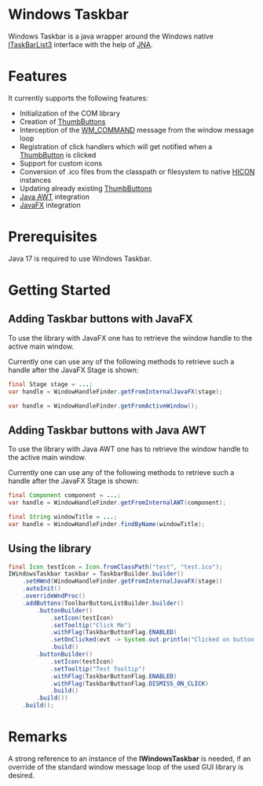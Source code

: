 # Windows Taskbar

Windows Taskbar is a java wrapper around the Windows native [ITaskBarList3](https://docs.microsoft.com/en-us/windows/win32/api/shobjidl_core/nn-shobjidl_core-itaskbarlist3) interface with the help of [JNA](https://github.com/java-native-access/jna). 

# Features

It currently supports the following features:
* Initialization of the COM library
* Creation of [ThumbButtons](https://docs.microsoft.com/en-us/windows/win32/api/shobjidl_core/ns-shobjidl_core-thumbbutton) 
* Interception of the [WM_COMMAND](https://docs.microsoft.com/en-us/windows/win32/menurc/wm-command) message from the window message loop
* Registration of click handlers which will get notified when a [ThumbButton](https://docs.microsoft.com/en-us/windows/win32/api/shobjidl_core/ns-shobjidl_core-thumbbutton) is clicked
* Support for custom icons
* Conversion of .ico files from the classpath or filesystem to native [HICON](https://docs.microsoft.com/en-us/windows/win32/menurc/using-icons) instances
* Updating already existing [ThumbButtons](https://docs.microsoft.com/en-us/windows/win32/api/shobjidl_core/ns-shobjidl_core-thumbbutton) 
* [Java AWT](https://docs.oracle.com/javase/7/docs/api/java/awt/package-summary.html) integration
* [JavaFX](https://openjfx.io) integration

# Prerequisites
Java 17 is required to use Windows Taskbar.

# Getting Started
## Adding Taskbar buttons with JavaFX
To use the library with JavaFX one has to retrieve the window handle to the active main window.

Currently one can use any of the following methods to retrieve such a handle after the JavaFX Stage is shown:
```java
final Stage stage = ...;
var handle = WindowHandleFinder.getFromInternalJavaFX(stage);
```
```java
var handle = WindowHandleFinder.getFromActiveWindow();
```

## Adding Taskbar buttons with Java AWT
To use the library with Java AWT one has to retrieve the window handle to the active main window.

Currently one can use any of the following methods to retrieve such a handle after the JavaFX Stage is shown:
```java
final Component component = ...;
var handle = WindowHandleFinder.getFromInternalAWT(component);
```
```java
final String windowTitle = ...;
var handle = WindowHandleFinder.findByName(windowTitle);
```

## Using the library
```java
final Icon testIcon = Icon.fromClassPath("test", "test.ico");
IWindowsTaskbar taskbar = TaskbarBuilder.builder()
    .setHWnd(WindowHandleFinder.getFromInternalJavaFX(stage))
    .autoInit()
    .overrideWndProc()
    .addButtons(ToolbarButtonListBuilder.builder()
        .buttonBuilder()
            .setIcon(testIcon)
            .setTooltip("Click Me")
            .withFlag(TaskbarButtonFlag.ENABLED)
            .setOnClicked(evt -> System.out.println("Clicked on button with id " + evt.id()))
            .build()
        .buttonBuilder()
            .setIcon(testIcon)
            .setTooltip("Test Tooltip")
            .withFlag(TaskbarButtonFlag.ENABLED)
            .withFlag(TaskbarButtonFlag.DISMISS_ON_CLICK)
            .build()
        .build())
    .build();
```

# Remarks
A strong reference to an instance of the **IWindowsTaskbar** is needed, if an override of the standard window message loop of the used GUI library is desired.

